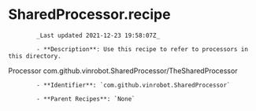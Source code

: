 # SharedProcessor.recipe

            _Last updated 2021-12-23 19:58:07Z_

            - **Description**: Use this recipe to refer to processors in this directory.

<dict>
	<key>Processor</key>
	<string>com.github.vinrobot.SharedProcessor/TheSharedProcessor</string>
</dict>



            - **Identifier**: `com.github.vinrobot.SharedProcessor`

            - **Parent Recipes**: `None`